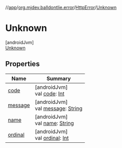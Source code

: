 //[app](../../../../index.md)/[org.mjdev.balldontlie.error](../../index.md)/[HttpError](../index.md)/[Unknown](index.md)

# Unknown

[androidJvm]\
[Unknown](index.md)

## Properties

| Name | Summary |
|---|---|
| [code](../code.md) | [androidJvm]<br>val [code](../code.md): [Int](https://kotlinlang.org/api/latest/jvm/stdlib/kotlin/-int/index.html) |
| [message](../message.md) | [androidJvm]<br>val [message](../message.md): [String](https://kotlinlang.org/api/latest/jvm/stdlib/kotlin/-string/index.html) |
| [name](../../../org.mjdev.balldontlie.glide/-my-app-glide-module/-cache-type/-e-x-t-e-r-n-a-l/index.md#-372974862%2FProperties%2F-912451524) | [androidJvm]<br>val [name](../../../org.mjdev.balldontlie.glide/-my-app-glide-module/-cache-type/-e-x-t-e-r-n-a-l/index.md#-372974862%2FProperties%2F-912451524): [String](https://kotlinlang.org/api/latest/jvm/stdlib/kotlin/-string/index.html) |
| [ordinal](../../../org.mjdev.balldontlie.glide/-my-app-glide-module/-cache-type/-e-x-t-e-r-n-a-l/index.md#-739389684%2FProperties%2F-912451524) | [androidJvm]<br>val [ordinal](../../../org.mjdev.balldontlie.glide/-my-app-glide-module/-cache-type/-e-x-t-e-r-n-a-l/index.md#-739389684%2FProperties%2F-912451524): [Int](https://kotlinlang.org/api/latest/jvm/stdlib/kotlin/-int/index.html) |

